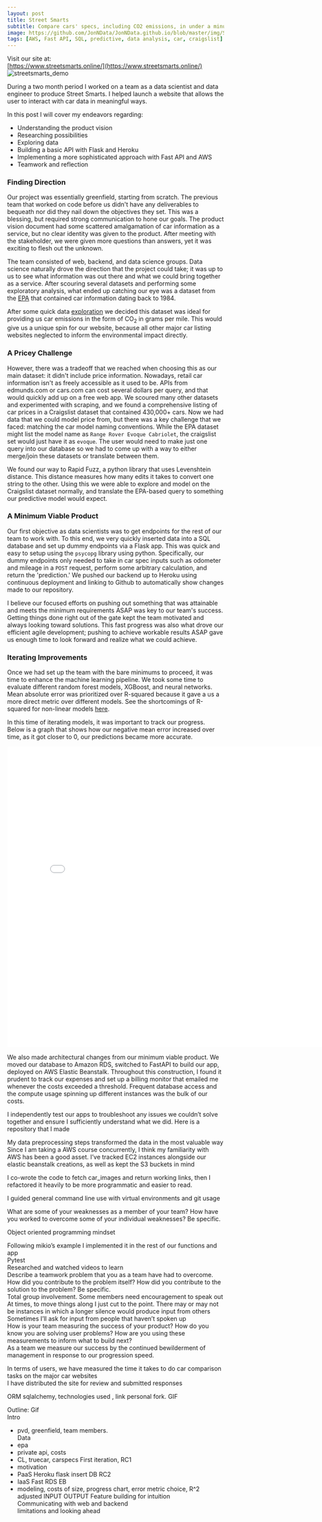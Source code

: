 ```yaml
---
layout: post
title: Street Smarts
subtitle: Compare cars' specs, including CO2 emissions, in under a minute!
image: https://github.com/JonNData/JonNData.github.io/blob/master/img/StreetSmarts06-18.jpg?raw=true
tags: [AWS, Fast API, SQL, predictive, data analysis, car, craigslist]
---
```

Visit our site at:  
[https://www.streetsmarts.online/](https://www.streetsmarts.online/)  
![streetsmarts_demo](https://media.giphy.com/media/fw8hWPw7M7jsvtq1QN/giphy.gif)

During a two month period I worked on a team as a data scientist and data engineer to produce Street Smarts. I helped launch a website that allows the user to interact with car data in meaningful ways. 

In this post I will cover my endeavors regarding:
* Understanding the product vision
* Researching possibilities
* Exploring data
* Building a basic API with Flask and Heroku
* Implementing a more sophisticated  approach with Fast API and AWS
* Teamwork and reflection
### Finding Direction
Our project was essentially greenfield, starting from scratch. The previous team that worked on code before us didn't have any deliverables to bequeath nor did they nail down 
the objectives they set. This was a blessing, but required strong communication to hone our goals. The product vision document had some scattered amalgamation of car information 
as a service, but no clear identity was given to the product. After meeting with the stakeholder, we were given more questions than answers, yet it was exciting to flesh out the unknown. 

The team consisted of web, backend, and data science groups. Data science naturally drove the direction that the project could take; it was up to us to see what information was out there and what we could bring together as a service. After scouring several datasets and performing some exploratory analysis, what ended up catching our eye was a dataset from the [EPA](https://www.fueleconomy.gov/feg/download.shtml) that contained car information dating back to 1984.

After some quick data [exploration](https://colab.research.google.com/drive/13O_SfTh_9WDlecc34B9u2Xmnb4URd6AK?usp=sharing) we decided this dataset was ideal for providing us car emissions in the form of CO<sub>2</sub> in grams per mile. This would give us a unique spin for our website, because all other major car listing websites neglected to inform the environmental impact directly. 

### A Pricey Challenge
However, there was a tradeoff that we reached when choosing this as our main dataset: it didn't include price information. Nowadays, retail car information isn't as freely accessible as it used to be. APIs from edmunds.com or cars.com can cost several dollars per query, and that would quickly add up on a free web app. We scoured many other datasets and experimented with scraping, and we found a comprehensive listing of car prices in a Craigslist dataset that contained 430,000+ cars. Now we had data that we could model price from, but there was a key challenge that we faced: matching the car model naming conventions. While the EPA dataset might list the model name as `Range Rover Evoque Cabriolet`, the craigslist set would just have it as `evoque`. The user would need to make just one query into our database so we had to come up with a way to either merge/join these datasets or translate between them.  

We found our way to Rapid Fuzz, a python library that uses Levenshtein distance. This distance measures how many edits it takes to convert one string to the other. Using this we were able to explore and model on the Craigslist dataset normally, and translate the EPA-based query to something our predictive model would expect.

### A Minimum Viable Product
Our first objective as data scientists was to get endpoints for the rest of our team to work with. To this end, we very quickly inserted data into a SQL database and set up dummy endpoints via a Flask app. This was quick and easy to setup using the `psycopg` library using python. Specifically, our dummy endpoints only needed to take in car spec inputs such as odometer and mileage in a `POST` request, perform some arbitrary calculation, and return the 'prediction.' We pushed our backend up to Heroku using continuous deployment and linking to Github to automatically show changes made to our repository.

I believe our focused efforts on pushing out something that was attainable and meets the minimum requirements ASAP was key to our team's success. Getting things done right out of the gate kept the team motivated and always looking toward solutions. This fast progress was also what drove our efficient agile development; pushing to achieve workable results ASAP gave us enough time to look forward and realize what we could achieve.

### Iterating Improvements
Once we had set up the team with the bare minimums to proceed, it was time to enhance the machine learning pipeline. We took some time to evaluate different random forest models, XGBoost, and neural networks. Mean absolute error was prioritized over R-squared because it gave a us a more direct metric over different models. See the shortcomings of R-squared for non-linear models [here](https://statisticsbyjim.com/regression/r-squared-invalid-nonlinear-regression/).

In this time of iterating models, it was important to track our progress. Below is a graph that shows how our negative mean error increased over time, as it got closer to 0, our predictions became more accurate.
<iframe width="800" height="700" frameborder="0" scrolling="no" src="//plotly.com/~mharman/1.embed" align="middle"></iframe>

We also made architectural changes from our minimum viable product. We moved our database to Amazon RDS, switched to FastAPI to build our app, deployed on AWS Elastic Beanstalk. 
Throughout this construction, I found it prudent to track our expenses and set up a billing monitor that emailed me whenever the costs exceeded a threshold. Frequent database access and the compute usage spinning up different instances was the bulk of our costs.
 
 
I independently test our apps to troubleshoot any issues we couldn’t solve together and ensure I sufficiently understand what we did. Here is a repository that I made
 
My  data preprocessing steps transformed the data in the most valuable way  
Since I am taking a AWS course concurrently, I think my familiarity with AWS has been a good asset. I’ve tracked EC2 instances alongside our elastic beanstalk creations, as well as kept the S3 buckets in mind  
 
I co-wrote the code to fetch car_images and return working links, then I refactored it heavily to be more programmatic and easier to read.  
 
I guided general command line use with virtual environments and git usage  
 
What are some of your weaknesses as a member of your team? How have you worked to overcome some of your individual weaknesses? Be specific.  

Object oriented programming mindset  

Following mikio’s example I implemented it in the rest of our functions and app  
Pytest  
Researched and watched videos to learn  
Describe a teamwork problem that you as a team have had to overcome. How did you contribute to the problem itself? How did you contribute to the solution to the problem? Be specific.  
Total group involvement. Some members need encouragement to speak out  
At times, to move things along I just cut to the point. There may or may not be instances in which a longer silence would produce input from others  
Sometimes I’ll ask for input from people that haven’t spoken up  
How is your team measuring the success of your product? How do you know you are solving user problems? How are you using these measurements to inform what to build next?  
As a team we measure our success by the continued bewilderment of management in response to our progression speed.  
 
 
 
In terms of users, we have measured the time it takes to do car comparison tasks on the major car websites  
I have distributed the site for review and submitted responses  
  
ORM sqlalchemy, technologies used , link personal fork. GIF

Outline:
Gif  
Intro  
* pvd, greenfield, team members.  
Data  
* epa
* private api, costs
* CL, truecar, carspecs
First iteration, RC1  
* motivation 
* PaaS Heroku flask insert DB
RC2  
* IaaS Fast RDS EB
* modeling, costs of size, progress chart, error metric choice, R^2 adjusted
INPUT OUTPUT Feature building for intuition  
Communicating with web and backend  
limitations and looking ahead  

